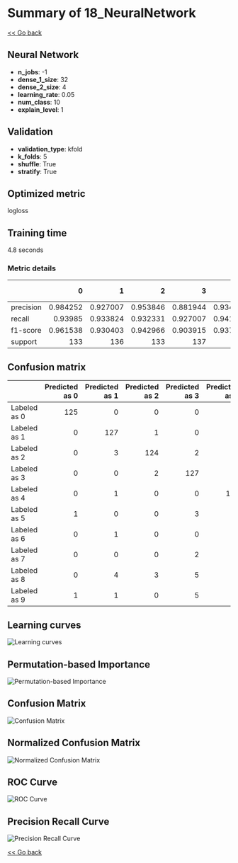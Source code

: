 # Summary of 18_NeuralNetwork

[<< Go back](../README.md)


## Neural Network
- **n_jobs**: -1
- **dense_1_size**: 32
- **dense_2_size**: 4
- **learning_rate**: 0.05
- **num_class**: 10
- **explain_level**: 1

## Validation
 - **validation_type**: kfold
 - **k_folds**: 5
 - **shuffle**: True
 - **stratify**: True

## Optimized metric
logloss

## Training time

4.8 seconds

### Metric details
|           |          0 |          1 |          2 |          3 |          4 |          5 |          6 |          7 |          8 |          9 |   accuracy |   macro avg |   weighted avg |   logloss |
|:----------|-----------:|-----------:|-----------:|-----------:|-----------:|-----------:|-----------:|-----------:|-----------:|-----------:|-----------:|------------:|---------------:|----------:|
| precision |   0.984252 |   0.927007 |   0.953846 |   0.881944 |   0.934307 |   0.941606 |   0.942446 |   0.969697 |   0.887097 |   0.892857 |   0.930958 |    0.931506 |       0.931439 |  0.438477 |
| recall    |   0.93985  |   0.933824 |   0.932331 |   0.927007 |   0.941176 |   0.948529 |   0.963235 |   0.955224 |   0.839695 |   0.925926 |   0.930958 |    0.93068  |       0.930958 |  0.438477 |
| f1-score  |   0.961538 |   0.930403 |   0.942966 |   0.903915 |   0.937729 |   0.945055 |   0.952727 |   0.962406 |   0.862745 |   0.909091 |   0.930958 |    0.930857 |       0.930964 |  0.438477 |
| support   | 133        | 136        | 133        | 137        | 136        | 136        | 136        | 134        | 131        | 135        |   0.930958 | 1347        |    1347        |  0.438477 |


## Confusion matrix
|              |   Predicted as 0 |   Predicted as 1 |   Predicted as 2 |   Predicted as 3 |   Predicted as 4 |   Predicted as 5 |   Predicted as 6 |   Predicted as 7 |   Predicted as 8 |   Predicted as 9 |
|:-------------|-----------------:|-----------------:|-----------------:|-----------------:|-----------------:|-----------------:|-----------------:|-----------------:|-----------------:|-----------------:|
| Labeled as 0 |              125 |                0 |                0 |                0 |                2 |                4 |                0 |                0 |                0 |                2 |
| Labeled as 1 |                0 |              127 |                1 |                0 |                1 |                0 |                2 |                0 |                4 |                1 |
| Labeled as 2 |                0 |                3 |              124 |                2 |                0 |                0 |                2 |                0 |                2 |                0 |
| Labeled as 3 |                0 |                0 |                2 |              127 |                0 |                2 |                0 |                1 |                1 |                4 |
| Labeled as 4 |                0 |                1 |                0 |                0 |              128 |                1 |                1 |                0 |                3 |                2 |
| Labeled as 5 |                1 |                0 |                0 |                3 |                0 |              129 |                2 |                0 |                0 |                1 |
| Labeled as 6 |                0 |                1 |                0 |                0 |                2 |                0 |              131 |                1 |                1 |                0 |
| Labeled as 7 |                0 |                0 |                0 |                2 |                2 |                0 |                0 |              128 |                1 |                1 |
| Labeled as 8 |                0 |                4 |                3 |                5 |                2 |                1 |                1 |                1 |              110 |                4 |
| Labeled as 9 |                1 |                1 |                0 |                5 |                0 |                0 |                0 |                1 |                2 |              125 |

## Learning curves
![Learning curves](learning_curves.png)

## Permutation-based Importance
![Permutation-based Importance](permutation_importance.png)
## Confusion Matrix

![Confusion Matrix](confusion_matrix.png)


## Normalized Confusion Matrix

![Normalized Confusion Matrix](confusion_matrix_normalized.png)


## ROC Curve

![ROC Curve](roc_curve.png)


## Precision Recall Curve

![Precision Recall Curve](precision_recall_curve.png)



[<< Go back](../README.md)
